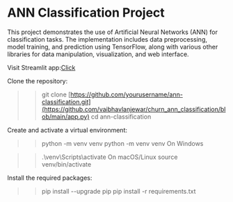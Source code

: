# ANN Classification Project
This project demonstrates the use of Artificial Neural Networks (ANN) for classification tasks. The implementation includes data preprocessing, model training, and prediction using TensorFlow, along with various other libraries for data manipulation, visualization, and web interface.

Visit Streamlit app:<a href="https://ann-churn-classification-vnbl.streamlit.app/">Click</a>

Clone the repository:
>>git clone [https://github.com/yourusername/ann-classification.git](https://github.com/vaibhavlanjewar/churn_ann_classification/blob/main/app.py)
>>cd ann-classification

Create and activate a virtual environment:
>>python -m venv venv
>>python -m venv venv
On Windows

>>.\venv\Scripts\activate
 On macOS/Linux
>>source venv/bin/activate

Install the required packages:
>>pip install --upgrade pip
>>pip install -r requirements.txt



